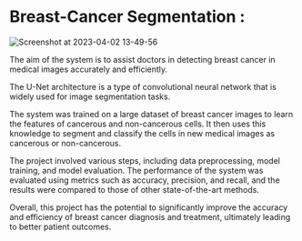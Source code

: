 # Breast-Cancer Segmentation : 

![Screenshot at 2023-04-02 13-49-56](https://user-images.githubusercontent.com/99510125/229354448-c144fae6-4d22-4750-8ad1-fc197701f225.png)

The aim of the system is to assist doctors in detecting breast cancer in medical images accurately and efficiently.

The U-Net architecture is a type of convolutional neural network that is widely used for image segmentation tasks.

The system was trained on a large dataset of breast cancer images to learn the features of cancerous and non-cancerous cells. 
It then uses this knowledge to segment and classify the cells in new medical images as cancerous or non-cancerous.

The project involved various steps, including data preprocessing, model training, and model evaluation. 
The performance of the system was evaluated using metrics such as accuracy, precision, and recall, and the results were compared to those of other state-of-the-art methods.

Overall, this project has the potential to significantly improve the accuracy and efficiency of breast cancer diagnosis and treatment, ultimately leading to better patient outcomes.
